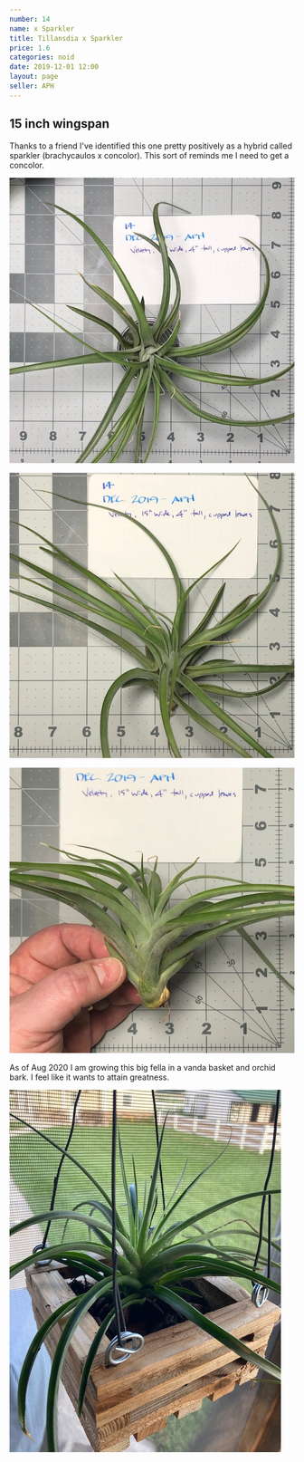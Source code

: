 ```yaml
---
number: 14
name: x Sparkler
title: Tillansdia x Sparkler
price: 1.6
categories: noid
date: 2019-12-01 12:00
layout: page
seller: APH
---
```

## 15 inch wingspan

Thanks to a friend I've identified this one pretty positively as a hybrid called sparkler (brachycaulos x concolor). This sort of reminds me I need to get a concolor.

!["Tillandsia x Sparkler"](/i/IMG_5848.jpeg "Tillandsia x Sparkler")

!["Tillandsia x Sparkler"](/i/IMG_5851.jpeg "Tillandsia x Sparkler")

!["Tillandsia x Sparkler"](/i/IMG_5852.jpeg "Tillandsia x Sparkler")

As of Aug 2020 I am growing this big fella in a vanda basket and orchid bark. I feel like it wants to attain greatness.

!["Tillandsia x Sparkler"](/i/IMG_0724.jpeg "Tillandsia x Sparkler")
